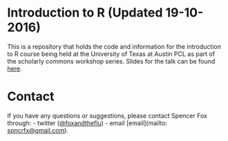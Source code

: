 # Introduction to R (Updated 19-10-2016)
This is a repository that holds the code and information for the introduction to R course being held at the University of Texas at Austin PCL as part of the scholarly commons workshop series. Slides for the talk can be found [here](http://www.slideshare.net/SpencerFox/introduction-to-r-short-course-fall-2016).


# Contact
If you have any questions or suggestions, please contact Spencer Fox through:
        - twitter ([@foxandtheflu](https://twitter.com/foxandtheflu))
        - email [email](mailto: spncrfx@gmail.com).
